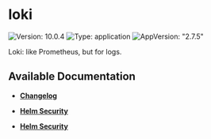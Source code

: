 # loki

![Version: 10.0.4](https://img.shields.io/badge/Version-10.0.4-informational?style=flat-square) ![Type: application](https://img.shields.io/badge/Type-application-informational?style=flat-square) ![AppVersion: "2.7.5"](https://img.shields.io/badge/AppVersion-"2.7.5"-informational?style=flat-square)

Loki: like Prometheus, but for logs.

## Available Documentation

- [**Changelog**](CHANGELOG)

- [**Helm Security**](container-security)

- [**Helm Security**](helm-security)

